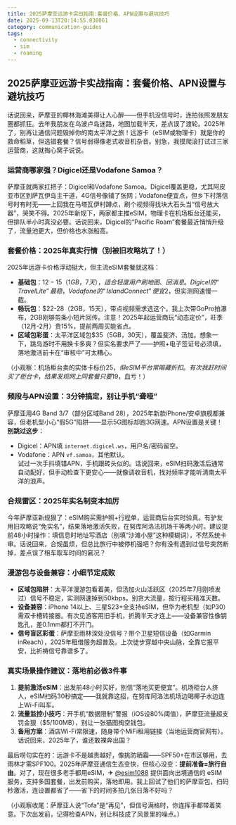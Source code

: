 ```yaml
---
title: 2025萨摩亚远游卡实战指南:套餐价格、APN设置与避坑技巧
date: 2025-09-13T20:14:55.838061
category: communication-guides
tags:
  - connectivity
  - sim
  - roaming
---
```


## 2025萨摩亚远游卡实战指南：套餐价格、APN设置与避坑技巧

话说回来，萨摩亚的椰林海滩美得让人心醉——但手机没信号时，连拍张照发朋友圈都抓狂。去年我朋友在乌波卢岛迷路，地图加载半天，差点误了渡轮。2025年了，别再让通信问题毁掉你的南太平洋之旅！远游卡（eSIM或物理卡）就是你的救命稻草，但选错套餐？信号弱得像老式收音机杂音。别急，我摸爬滚打试过三家运营商，这就掏心窝子说说。

### 运营商哪家强？Digicel还是Vodafone Samoa？
萨摩亚就两家扛把子：Digicel和Vodafone Samoa。Digicel覆盖更稳，尤其阿皮亚市区到萨瓦伊岛主干道，4G信号像铺了张网；Vodafone便宜点，但乡下村落信号时有时无——上回我在马塔瓦伊村蹲点，刷个视频得找块大石头当“信号放大器”，哭笑不得。2025年新规下，两家都主推eSIM，物理卡在机场柜台还能买，但排队半小时真没必要。话说回来，Digicel的“Pacific Roam”套餐最近悄悄升级了，流量池更大，但价格也水涨船高。

### 套餐价格：2025年真实行情（别被旧攻略坑了！）
2025年远游卡价格浮动挺大，但主流eSIM套餐就这档：
- **基础包**：$12-15（1GB，7天），适合轻度用户刷地图、回消息。Digicel的“Travel Lite”最稳，Vodafone的“Island Connect”便宜$2，但实测网速慢一截。
- **畅玩包**：$22-28（2GB，15天），带点视频需求选这个。我上次带GoPro拍瀑布，2GB刚够剪条小短片回传。注意！2025年起运营商玩“动态定价”，旺季（12月-2月）贵15%，提前两周买能省点。
- **区域包彩蛋**：太平洋区域包$35（5GB，30天），覆盖斐济、汤加。想象一下，跳岛游时不用换卡多爽？但实名要求严了——护照+电子签证号必须填，落地激活前卡在“审核中”可太糟心。

（小观察：机场柜台卖的实体卡标价$25，但eSIM平台常暗藏折扣。有次我赶时间买了柜台卡，结果发现网上同套餐只要$19，血亏！）

### 频段与APN设置：3分钟搞定，别让手机“聋哑”
萨摩亚用4G Band 3/7（部分区域Band 28），2025年新款iPhone/安卓旗舰都兼容，但老机型小心“假5G”陷阱——显示5G图标却跑3G网速。APN设置是关键！**别跳过这步**：
- Digicel：APN填 `internet.digicel.ws`，用户名/密码留空。  
- Vodafone：APN `vf.samoa`，其他默认。  
试过一次手抖填错APN，手机跟砖头似的。话说回来，eSIM扫码激活后通常自动配好，但手动检查下更安心——就像调收音机，找对频率才能听清南太平洋的浪声。

### 合规雷区：2025年实名制变本加厉
今年萨摩亚新规狠了：eSIM购买需护照+行程单，运营商后台实时验真。有驴友用旧攻略说“免实名”，结果落地激活失败，在努库阿洛法机场干等两小时。建议提前48小时操作：填信息时地址写酒店（别填“沙滩小屋”这种模糊词），不然系统卡审。话说回来，合规虽烦，但总比旅行中被停机强吧？你有没有遇到过信号突然断掉，差点误了租车取车时间的窘况？

### 漫游包与设备兼容：小细节定成败
- **区域包陷阱**：太平洋漫游包看着美，但汤加火山活跃区（2025年7月刚喷发过）信号不稳定，实测网速掉到50kbps。别贪大流量，按行程买精准天数。
- **设备兼容**：iPhone 14以上、三星S23+全支持eSIM，但华为老机型（如P30）需双卡槽转接器。有次见游客用旧手机，折腾半天才连上——设备兼容性像钥匙孔，差0.1mm都打不开门。
- **信号盲区彩蛋**：萨摩亚雨林深处没信号？带个卫星短信设备（如Garmin inReach），2025年租借服务超普及。上次徒步穿越中央山脉，全靠它报平安，比祈祷信号靠谱多了。

### 真实场景操作建议：落地前必做3件事
1. **提前激活eSIM**：出发前48小时买好，别信“落地买更便宜”。机场柜台人挤人，eSIM扫码30秒搞定——我就靠这招，在努库阿洛法机场边喝椰子水边连上Wi-Fi叫车。  
2. **流量监控小技巧**：开手机“数据限制”警报（iOS设80%阈值），萨摩亚流量超支罚金狠（$5/100MB），别让一张猫图掏空钱包。  
3. **备用方案**：酒店Wi-Fi常限速，随身带个MiFi租用链接（当地运营商官网有）。话说回来，2025年了，谁还敢裸奔出国？  

最后唠句实在的：远游卡不是越贵越好，像挑防晒霜——SPF50+在市区够用，去雨林才需SPF100。2025年萨摩亚通信生态变快，但核心没变：**提前准备=旅行自由**。对了，现在很多老手都用eSIM，✈ [@esim1088](https://t.me/s/esim1088) 提供面向出境通信的 eSIM 服务，支持多国套餐，出发前购买，落地即用。我上回试了他们的萨摩亚包，扫码秒激活，连设置都省了——省下的时间多拍几张日落不好吗？  

（小观察收尾：萨摩亚人说“Tofa”是“再见”，但信号满格时，你连挥手都带着笑意。下次出发前，记得检查APN，别让科技成了风景里的噪点。）